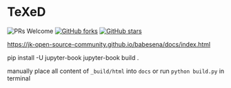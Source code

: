 # TeXeD

![PRs Welcome](https://img.shields.io/badge/PRs-welcome-brightgreen.svg?style=flat-square)
[![GitHub forks](https://img.shields.io/github/forks/JK-Open-Source-Community/TeXeD?style=social)](https://github.com/JK-Open-Source-Community/TeXeD/network/members)
[![GitHub stars](https://img.shields.io/github/stars/JK-Open-Source-Community/TeXeD?style=social)](https://github.com/JK-Open-Source-Community/TeXeD/stargazers)


https://jk-open-source-community.github.io/babesena/docs/index.html

pip install -U jupyter-book
jupyter-book build .

 manually place all content of `_build/html` into `docs` or run `python build.py` in terminal

